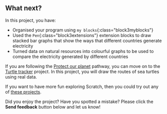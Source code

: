 ## What next?

In this project, you have:

+ Organised your program using `my blocks`{:class="block3myblocks"}
+ Used the `Pen`{:class="block3extensions"} extension blocks to draw stacked bar graphs that show the ways that different countries generate electricity
+ Turned data on natural resources into colourful graphs to be used to compare the electricity generated by different countries 

If you are following the [Protect our planet](https://projects.raspberrypi.org/en/raspberrypi/protect-our-planet) pathway, you can move on to the [Turtle tracker](https://projects.raspberrypi.org/en/projects/turtle-tracker) project. In this project, you will draw the routes of sea turtles using real data.

If you want to have more fun exploring Scratch, then you could try out any of [these projects](https://projects.raspberrypi.org/en/projects?software%5B%5D=scratch&curriculum%5B%5D=%201).

Did you enjoy the project? Have you spotted a mistake? Please click the **Send feedback** button below and let us know!
